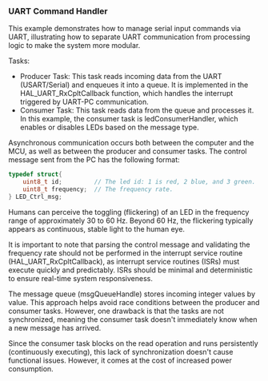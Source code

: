 ### UART Command Handler

This example demonstrates how to manage serial input commands via UART, illustrating how to separate UART communication from processing logic to make the system more modular. 

Tasks:
- Producer Task: This task reads incoming data from the UART (USART/Serial) and enqueues it into a queue. It is implemented in the HAL_UART_RxCpltCallback function, which handles the interrupt triggered by UART-PC communication.
- Consumer Task: This task reads data from the queue and processes it. In this example, the consumer task is ledConsumerHandler, which enables or disables LEDs based on the message type.

Asynchronous communication occurs both between the computer and the MCU, as well as between the producer and consumer tasks. The control message sent from the PC has the following format:

```C
typedef struct{
	uint8_t id;         // The led id: 1 is red, 2 blue, and 3 green.
	uint8_t frequency;  // The frequency rate.
} LED_Ctrl_msg;
```

Humans can perceive the toggling (flickering) of an LED in the frequency range of approximately 30 to 60 Hz. Beyond 60 Hz, the flickering typically appears as continuous, stable light to the human eye.

It is important to note that parsing the control message and validating the frequency rate should not be performed in the interrupt service routine (HAL_UART_RxCpltCallback), as interrupt service routines (ISRs) must execute quickly and predictably. ISRs should be minimal and deterministic to ensure real-time system responsiveness.

The message queue (msgQueueHandle) stores incoming integer values by value. This approach helps avoid race conditions between the producer and consumer tasks. However, one drawback is that the tasks are not synchronized, meaning the consumer task doesn't immediately know when a new message has arrived.

Since the consumer task blocks on the read operation and runs persistently (continuously executing), this lack of synchronization doesn't cause functional issues. However, it comes at the cost of increased power consumption.